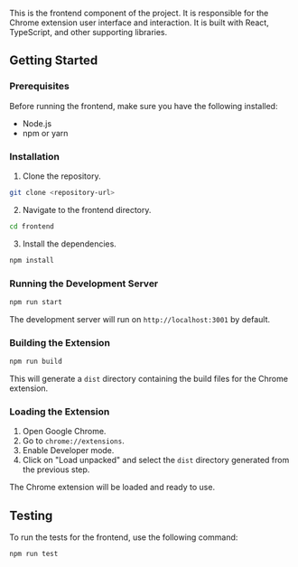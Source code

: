This is the frontend component of the project. It is responsible for the Chrome extension user interface and interaction. It is built with React, TypeScript, and other supporting libraries.

## Getting Started

### Prerequisites

Before running the frontend, make sure you have the following installed:

- Node.js
- npm or yarn

### Installation

1. Clone the repository.

```bash
git clone <repository-url>
```

2. Navigate to the frontend directory.

```bash
cd frontend
```

3. Install the dependencies.

```bash
npm install
```

### Running the Development Server

```bash
npm run start
```

The development server will run on `http://localhost:3001` by default.

### Building the Extension

```bash
npm run build
```

This will generate a `dist` directory containing the build files for the Chrome extension.

### Loading the Extension

1. Open Google Chrome.
2. Go to `chrome://extensions`.
3. Enable Developer mode.
4. Click on "Load unpacked" and select the `dist` directory generated from the previous step.

The Chrome extension will be loaded and ready to use.

## Testing

To run the tests for the frontend, use the following command:

```bash
npm run test
```
